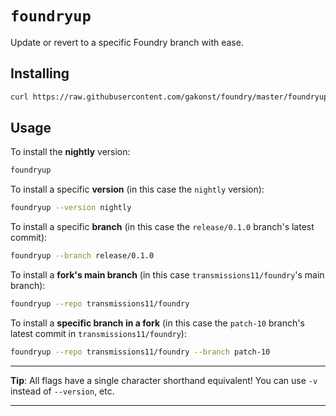 # `foundryup`

Update or revert to a specific Foundry branch with ease.

## Installing

```sh
curl https://raw.githubusercontent.com/gakonst/foundry/master/foundryup/install | bash
```

## Usage

To install the **nightly** version:

```sh
foundryup
```

To install a specific **version** (in this case the `nightly` version):

```sh
foundryup --version nightly
```

To install a specific **branch** (in this case the `release/0.1.0` branch's latest commit):

```sh
foundryup --branch release/0.1.0
```

To install a **fork's main branch** (in this case `transmissions11/foundry`'s main branch):

```sh
foundryup --repo transmissions11/foundry
```

To install a **specific branch in a fork** (in this case the `patch-10` branch's latest commit in `transmissions11/foundry`):

```sh
foundryup --repo transmissions11/foundry --branch patch-10
```

---

**Tip**: All flags have a single character shorthand equivalent! You can use `-v` instead of `--version`, etc.

---
